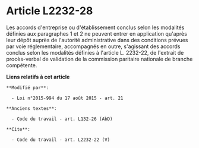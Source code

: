 # Article L2232-28

Les accords d'entreprise ou d'établissement conclus selon les modalités définies aux paragraphes 1 et 2 ne peuvent entrer en
application qu'après leur dépôt auprès de l'autorité administrative dans des conditions prévues par voie réglementaire,
accompagnés en outre, s'agissant des accords conclus selon les modalités définies à l'article L. 2232-22, de l'extrait de
procès-verbal de validation de la commission paritaire nationale de branche compétente.

**Liens relatifs à cet article**

	**Modifié par**:

	  - Loi n°2015-994 du 17 août 2015 - art. 21

	**Anciens textes**:

	  - Code du travail - art. L132-26 (AbD)

	**Cite**:

	  - Code du travail - art. L2232-22 (V)
